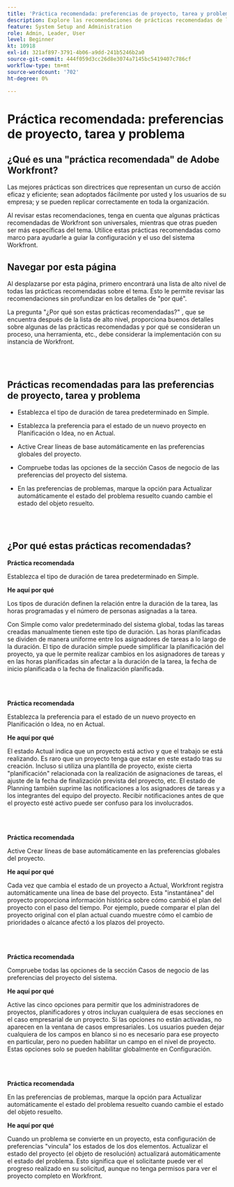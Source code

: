 ```yaml
---
title: 'Práctica recomendada: preferencias de proyecto, tarea y problema'
description: Explore las recomendaciones de prácticas recomendadas de los expertos de Adobe Workfront sobre la configuración, administración y uso de las preferencias de proyecto, tarea y problema de Workfront.
feature: System Setup and Administration
role: Admin, Leader, User
level: Beginner
kt: 10918
exl-id: 321af897-3791-4b06-a9dd-241b5246b2a0
source-git-commit: 444f059d3cc26d8e3074a7145bc5419407c786cf
workflow-type: tm+mt
source-wordcount: '702'
ht-degree: 0%

---
```


# Práctica recomendada: preferencias de proyecto, tarea y problema

## ¿Qué es una &quot;práctica recomendada&quot; de Adobe Workfront?

Las mejores prácticas son directrices que representan un curso de acción eficaz y eficiente; sean adoptados fácilmente por usted y los usuarios de su empresa; y se pueden replicar correctamente en toda la organización.

Al revisar estas recomendaciones, tenga en cuenta que algunas prácticas recomendadas de Workfront son universales, mientras que otras pueden ser más específicas del tema. Utilice estas prácticas recomendadas como marco para ayudarle a guiar la configuración y el uso del sistema Workfront.

## Navegar por esta página

Al desplazarse por esta página, primero encontrará una lista de alto nivel de todas las prácticas recomendadas sobre el tema. Esto le permite revisar las recomendaciones sin profundizar en los detalles de &quot;por qué&quot;.

La pregunta &quot;¿Por qué son estas prácticas recomendadas?&quot; , que se encuentra después de la lista de alto nivel, proporciona buenos detalles sobre algunas de las prácticas recomendadas y por qué se consideran un proceso, una herramienta, etc., debe considerar la implementación con su instancia de Workfront.

</br>
</br>

## Prácticas recomendadas para las preferencias de proyecto, tarea y problema

* Establezca el tipo de duración de tarea predeterminado en Simple.

* Establezca la preferencia para el estado de un nuevo proyecto en Planificación o Idea, no en Actual.

* Active Crear líneas de base automáticamente en las preferencias globales del proyecto.

* Compruebe todas las opciones de la sección Casos de negocio de las preferencias del proyecto del sistema.

* En las preferencias de problemas, marque la opción para Actualizar automáticamente el estado del problema resuelto cuando cambie el estado del objeto resuelto.

</br>
</br>


## ¿Por qué estas prácticas recomendadas?

**Práctica recomendada**

Establezca el tipo de duración de tarea predeterminado en Simple.

**He aquí por qué**

Los tipos de duración definen la relación entre la duración de la tarea, las horas programadas y el número de personas asignadas a la tarea.

Con Simple como valor predeterminado del sistema global, todas las tareas creadas manualmente tienen este tipo de duración. Las horas planificadas se dividen de manera uniforme entre los asignadores de tareas a lo largo de la duración. El tipo de duración simple puede simplificar la planificación del proyecto, ya que le permite realizar cambios en los asignadores de tareas y en las horas planificadas sin afectar a la duración de la tarea, la fecha de inicio planificada o la fecha de finalización planificada.

</br>
</br>

**Práctica recomendada**

Establezca la preferencia para el estado de un nuevo proyecto en Planificación o Idea, no en Actual.

**He aquí por qué**

El estado Actual indica que un proyecto está activo y que el trabajo se está realizando. Es raro que un proyecto tenga que estar en este estado tras su creación. Incluso si utiliza una plantilla de proyecto, existe cierta &quot;planificación&quot; relacionada con la realización de asignaciones de tareas, el ajuste de la fecha de finalización prevista del proyecto, etc. El estado de Planning también suprime las notificaciones a los asignadores de tareas y a los integrantes del equipo del proyecto. Recibir notificaciones antes de que el proyecto esté activo puede ser confuso para los involucrados.

</br>
</br>

**Práctica recomendada**

Active Crear líneas de base automáticamente en las preferencias globales del proyecto.

**He aquí por qué**

Cada vez que cambia el estado de un proyecto a Actual, Workfront registra automáticamente una línea de base del proyecto. Esta &quot;instantánea&quot; del proyecto proporciona información histórica sobre cómo cambió el plan del proyecto con el paso del tiempo. Por ejemplo, puede comparar el plan del proyecto original con el plan actual cuando muestre cómo el cambio de prioridades o alcance afectó a los plazos del proyecto.

</br>
</br>

**Práctica recomendada**

Compruebe todas las opciones de la sección Casos de negocio de las preferencias del proyecto del sistema.

**He aquí por qué**

Active las cinco opciones para permitir que los administradores de proyectos, planificadores y otros incluyan cualquiera de esas secciones en el caso empresarial de un proyecto. Si las opciones no están activadas, no aparecen en la ventana de casos empresariales. Los usuarios pueden dejar cualquiera de los campos en blanco si no es necesario para ese proyecto en particular, pero no pueden habilitar un campo en el nivel de proyecto. Estas opciones solo se pueden habilitar globalmente en Configuración.

</br>
</br>

**Práctica recomendada**

En las preferencias de problemas, marque la opción para Actualizar automáticamente el estado del problema resuelto cuando cambie el estado del objeto resuelto.

**He aquí por qué**

Cuando un problema se convierte en un proyecto, esta configuración de preferencias &quot;vincula&quot; los estados de los dos elementos. Actualizar el estado del proyecto (el objeto de resolución) actualizará automáticamente el estado del problema. Esto significa que el solicitante puede ver el progreso realizado en su solicitud, aunque no tenga permisos para ver el proyecto completo en Workfront.
